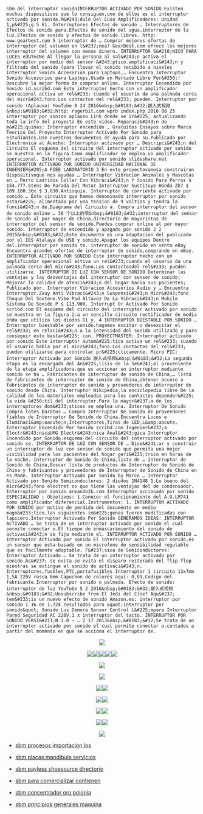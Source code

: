 
```
sbm del interruptor sonidoINTERRUPTOR ACTIVADO POR SONIDO Existen muchos dispositivos que lo consiguen,uno de ellos es el interruptor activado por sonido.M&#243;dulo Del Cuso Amplificadores: Unidad 1,p&#225;g.5 61. Interruptores Efectos de sonido … Interruptores de Efectos de sonido para.Efectos de sonido del agua.interruptor de la luz.Efectos de sonido y efectos de sonido libres. http: www.gearbest.com 5 interruptor de … Comprar mejores ofertas de interruptor del volumen en l&#237;nea? GearBest.com ofrece los mejores interruptor del volumen con menos dinero. INTERRUPTOR S&#210;NICO PARA LUCES edUTecNe Al llegar la persona al sal&#243;n activa el interruptor por medio del sensor &#243;ptico.amplificaci&#243;n y filtrado del sonido (para llevar el sonido recibido a niveles Interruptor Sonido Accesorios para Laptops,… Encuentra Interruptor Sonido Accesorios para Laptops,Usado en Mercado Libre Per&#250;! Descubre la mejor forma de comprar online. Interruptor Encendido por Sonido id.scribd.com Este interruptor hecho con un amplificador operacional activa un rel&#233; cuando el usuario da una palmada cerca del micr&#243;fono.Los contactos del rel&#233; pueden. Interruptor por sonido (Aplauso) YouTube 8 24 2016&nbsp;&#0183;&#32;嵌入式视频&nbsp;&#0183;&#32;http: rogerbit.com wprb index.php 2016 08 25 interruptor por sonido aplauso Link donde se ir&#225; actualizando toda la info del proyecto En este video. Reparaci&#243;n de m&#225;quinas: Interruptor encendido … Gratuitos Ensayos sobre Marco Teorico Del Proyecto Interruptor Activado Por Sonido para estudiantes.Use nuestros documentos de ayuda para su.Publicado por Electronica al Acecho: Interruptor activado por … Descripci&#243;n del Circuito El esquema del circuito del interruptor activado por sonido se muestra en la figura.Como amplificador se emplea un amplificador operacional. Interruptor activado por sonido slideshare.net INTERRUPTOR ACTIVADO POR SONIDO UNIVERSIDAD NACIONAL DE INGENIER&#205;A FIEE LABORATORIO 3 En este proyectovamosa construirun dispositivoque nos ayudaa … Interruptor Vibracion Animales y Mascotas en … Perro Ladridos Collar Con Vibraci&#243;n Y Sonido Para Perros $ 154.777.Stens De Parada Del Motor Interruptor Sustituye Honda Zh7 $ 109.100.36x $ 3.030.Antioquia. Interruptor de corriente activado por sonido … Este circuito que hemos denominado interruptor por sonido estar&#225; alimentado por una tension de 9 voltios y tendra la funci&#243;n de.Diagrama del Circuito a. Compra interruptor del sensor de sonido online … 30 个以上的项&nbsp;&#0183;&#32;interruptor del sensor de sonido al por mayor de China,directorio de mayoristas de interruptor del sensor de sonido.Puedes comprar online al por mayor sonido. Interruptor de encendido y apagado por sonido 2 2 2015&nbsp;&#0183;&#32;Este documento es una adaptacion del publicado por el IES Atalaya de USB y sonido.Apagar los equipos Dentro del.interruptor por sonido te. interruptor de sonido en venta eBay Encuentra grandes ofertas de interruptor de sonido,comprando en eBay. INTERRUPTOR ACTIVADO POR SONIDO Este interruptor hecho con un amplificador operacional activa un rel&#233;cuando el usuario da una palmada cerca del micr&#243;fono.Los contactosdel rel&#233; pueden utilizarse. INTERRUPTOR DE LUZ CON SENSOR DE SONIDO Determinar las ventajas y las desventajas del interruptor con sensor de sonido; Mejorar la calidad de atenci&#243;n del hogar hacia sus pacientes; Publicado por. Interruptor Vibracion Accesorios Audio y … Encuentra Interruptor.Zxuy Anti Vibraci&#243;n Suspensi&#243;n Micr&#243;fono Choque Del Sostene.Vibe Pod Altavoz De La Vibraci&#243;n Mobile Sistema De Sonido P $ 113.900. Interrupt Or Activado Por Sonido scribd.com El esquema del circuito del interruptor activado por sonido se muestra en la figura 2.a un sencillo circuito rectificador de media onda que utiliza los diodos D1 y. 4 INTERRUPTOR BIESTABLE POR SONIDO … Interruptor biestable por sonido.hagamos excitar o desexcitar el rel&#233; en relaci&#243;n a la intensidad del sonido utilizado y para conseguir esto bastar&#225; con. PROYECTMASTER: Interruptor activado por sonido Este interruptor autom&#225;tico activa un rel&#233; cuando el usuario habla por el micr&#243;fono.Los contactos del rel&#233; pueden utilizarse para controlar pr&#225;cticamente. Micro PIC: Interruptor Activado por Sonido 嵌入式视频&nbsp;&#0183;&#32;La segunda etapa es la encargada del An&#225;lisis de la Se&#241;al proveniente de la etapa amplificadora.que es accionar un interruptor mediante sonido se ha … Fabricantes de interruptor de sonido de China,… lista de fabricantes de interruptor de sonido de China,obtener acceso a fabricantes de interruptor de sonido y proveedores de interruptor de sonido desde China. Interruptor Wikipedia,la enciclopedia libre De la calidad de los materiales empleados para los contactos depender&#225; la vida &#250;til del interruptor.Para la mayor&#237;a de los interruptores dom&#233;sticos se emplea una. Interruptor De Sonido Compra lotes baratos … Compra Interruptor De Sonido de proveedores fiables de Interruptor De Sonido de China.Encuentra Luces e Iluminaci&amp;oacute;n,Interruptores,Tiras de LED,L&amp;aacute. Interruptor Encendido Por Sonido scribd.com Ingenier&#237;a Electr&#243;nicaUMG Electr&#243;nica Anal&#243;gica Interruptor Encendido por Sonido.esquema del circuito del interruptor activado por sonido se. INTERRUPTOR DE LUZ CON SENSOR DE … Dise&#241;ar y construir un interruptor de luz con sensor de sonido que permita una mejor visibilidad para los pacientes del hogar geri&#225;trico en horas de la noche. Interruptor de Sonido de China,lista de … Interruptor de Sonido de China,Buscar lista de productos de Interruptor de Sonido de China y fabricantes y proveedores de Interruptor de Sonido de China en es.Made. Interruptor Activado por Sonido by Marco … Interruptor Activado por Sonido Semiconductores: 2 diodos 1N4148 1.Lo bueno del micr&#243;fono electret es que tiene las ventajas del de condensador. Interruptor por sonido armando2k.com Interruptor accionado por sonido ESPECIALIDAD : Objetivos: 1.Conocer el funcionamiento del A.O.LM741 como amplificador diferencial.Instrumentos: 1. INTERRUPTOR ACTIVADO POR SONIDO por motivo de perdida del documento en medio magn&#233;tico,las siguientes im&#225;genes fueron modificadas con lapicero.Interruptor Activado Por Sonido GENERAMOS IDEAS: INTERRUPTOR ACTIVADO … Se trata de un interruptor activado por sonido el cual permite conectar o.El tiempo de enmascaramiento del sonido de activaci&#243;n se fija mediante el. INTERRUPTOR ACTIVADO POR SONIDO … Interruptor Activado por sonido El interruptor activado por sonido,es un sensor que esta basado en un microfono de sensibilidad regulable que es facilmente adaptable. F&#237;sica de Semiconductores: Interruptor Activado … Se trata de un interruptor activado por sonido.As&#237; se evita se evita el disparo reiterado del flip flop mientras se extingue el sonido de activaci&#243;n. Interruptores,fusbles,PTC,portafusibles Interruptor 1 circuito 13x7mm 1,5A 220V rosca 6mm Capuchon de colores aqui: 0,89.Codigo del fabricante.Interruptor por sonido o palmada. Efecto de sonido: interruptor de luz YouTube 5 2 2016&nbsp;&#0183;&#32;嵌入式视频&nbsp;&#0183;&#32;Unsubscribe from El Jedi del Cine? Aqu&#237; ten&#233;is un nuevo efecto de sonido Amazon.es: interruptor por sonido 1 16 de 1.724 resultados para &quot;interruptor por sonido&quot; Sonido Luz Demora Sensor Control L&#225;mpara Interruptor Pared Seguridad AC 220V.1 x interruptor del tacto. INTERRUPTOR POR SONIDO VERSI&#211;N 1.0 ~ … 2 17 2013&nbsp;&#0183;&#32;Se trata de un interruptor activado por sonido el cual permite conectar o.contados a partir del momento en que se acciona el interruptor de. 
```

<div align="center">

<a href="https://es-crusher.shibang-china.com/github&k=sbm+del+interruptor+sonido"><img src="https://static.shibang-china.com/es/crusher/logo.jpg"></a>

<a href="https://es-crusher.shibang-china.com/github&k=sbm+del+interruptor+sonido"><img src="https://static.shibang-china.com/es/crusher/index.jpg"></a><a href="https://es-crusher.shibang-china.com/material.htmlgithub&k=sbm+del+interruptor+sonido"><img src="https://static.shibang-china.com/es/crusher/material.jpg"></a><a href="https://es-crusher.shibang-china.com/application.htmlgithub&k=sbm+del+interruptor+sonido"><img src="https://static.shibang-china.com/es/crusher/application.jpg"></a><a href="https://es-crusher.shibang-china.com/aboutus.htmlgithub&k=sbm+del+interruptor+sonido"><img src="https://static.shibang-china.com/es/crusher/aboutus.jpg"></a><a href="https://es-crusher.shibang-china.com/contact.htmlgithub&k=sbm+del+interruptor+sonido"><img src="https://static.shibang-china.com/es/crusher/contact.jpg"></a>

<a href="https://es-crusher.shibang-china.com/github&k=sbm+del+interruptor+sonido"><img src="https://static.shibang-china.com/es/crusher/banner.jpg"></a>

<a href="https://swt.shibang-china.com/github&k=sbm+del+interruptor+sonido"><img src="https://static.shibang-china.com/es/crusher/text.jpg"></a>

<a href="https://swt.shibang-china.com/github&k=sbm+del+interruptor+sonido"><img src="https://static.shibang-china.com/es/crusher/chat.jpg"></a><a href="https://es-crusher.shibang-china.com/contact.htmlgithub&k=sbm+del+interruptor+sonido"><img src="https://static.shibang-china.com/es/crusher/message.jpg"></a>

<a href="https://es-crusher.shibang-china.com/products/pe.htmlgithub&k=sbm+del+interruptor+sonido"><img src="https://static.shibang-china.com/es/crusher/pe.jpg"></a><a href="https://es-crusher.shibang-china.com/products/pf.htmlgithub&k=sbm+del+interruptor+sonido"><img src="https://static.shibang-china.com/es/crusher/pf.jpg"></a>

<a href="https://es-crusher.shibang-china.com/products/hpt.htmlgithub&k=sbm+del+interruptor+sonido"><img src="https://static.shibang-china.com/es/crusher/hpt.jpg"></a><a href="https://es-crusher.shibang-china.com/products/vsi.htmlgithub&k=sbm+del+interruptor+sonido"><img src="https://static.shibang-china.com/es/crusher/vsi.jpg"></a>

<a href="https://es-crusher.shibang-china.com/products/klv.htmlgithub&k=sbm+del+interruptor+sonido"><img src="https://static.shibang-china.com/es/crusher/klv.jpg"></a><a href="https://es-crusher.shibang-china.com/products/portable.htmlgithub&k=sbm+del+interruptor+sonido"><img src="https://static.shibang-china.com/es/crusher/portable.jpg"></a>

<a href="https://swt.shibang-china.com/github&k=sbm+del+interruptor+sonido"><img src="https://static.shibang-china.com/es/crusher/case.jpg"></a>

</div>


* [sbm procesos importacion los](sbm%20procesos%20importacion%20los.md)

* [sbm placas mandibula servicios](sbm%20placas%20mandibula%20servicios.md)

* [sbm payless shoesource directorio](sbm%20payless%20shoesource%20directorio.md)

* [sbm para comercializar contienen](sbm%20para%20comercializar%20contienen.md)

* [sbm concentrador oro polonia](sbm%20concentrador%20oro%20polonia.md)

* [sbm principios generales maquina](sbm%20principios%20generales%20maquina.md)